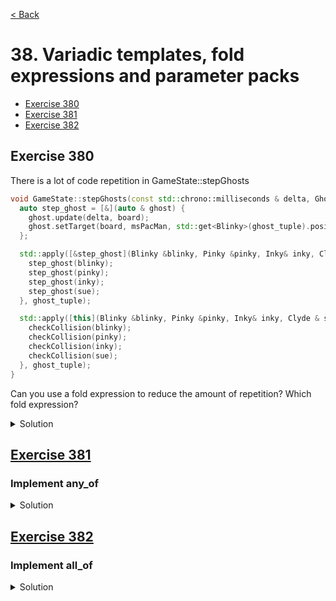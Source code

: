 [< Back](README.md)

# 38. Variadic templates, fold expressions and parameter packs

* [Exercise 380](#exercise-380)
* [Exercise 381](#exercise-381)
* [Exercise 382](#exercise-382)

## Exercise 380

There is a lot of code repetition in GameState::stepGhosts

```cpp
void GameState::stepGhosts(const std::chrono::milliseconds & delta, Ghosts & ghost_tuple) {
  auto step_ghost = [&](auto & ghost) {
    ghost.update(delta, board);
    ghost.setTarget(board, msPacMan, std::get<Blinky>(ghost_tuple).positionInGrid());
  };

  std::apply([&step_ghost](Blinky &blinky, Pinky &pinky, Inky& inky, Clyde & sue) {
    step_ghost(blinky);
    step_ghost(pinky);
    step_ghost(inky);
    step_ghost(sue);
  }, ghost_tuple);

  std::apply([this](Blinky &blinky, Pinky &pinky, Inky& inky, Clyde & sue) {
    checkCollision(blinky);
    checkCollision(pinky);
    checkCollision(inky);
    checkCollision(sue);
  }, ghost_tuple);
}
```

Can you use a fold expression to reduce the amount of repetition?
Which fold expression?

<details>
   <summary>Solution</summary>

```cpp
void GameState::stepGhosts(const std::chrono::milliseconds & delta, Ghosts & ghost_tuple) {
  auto step_ghost = [&](auto & ghost) {
    ghost.update(delta, board);
    ghost.setTarget(board, msPacMan, std::get<Blinky>(ghost_tuple).positionInGrid());
  };

  std::apply([&step_ghost](auto... & ghost) {
    (step_ghost(ghost), ...);
  }, ghost_tuple);

  std::apply([this](auto... & ghost) {
    (checkCollision(ghost), ...);
  }, ghost_tuple);
}
```
</details>

## [Exercise 381][1]
### Implement any_of

<details>
   <summary>Solution</summary>

```cpp
constexpr bool any_of(auto ...item) {
  return (item || ...);
}
```
</details>

## [Exercise 382][1]
### Implement all_of

<details>
   <summary>Solution</summary>

```cpp
constexpr bool all_of(auto ...item) {
  return (item && ...);
}
```
</details>

[1]: 38_exercises.cpp
